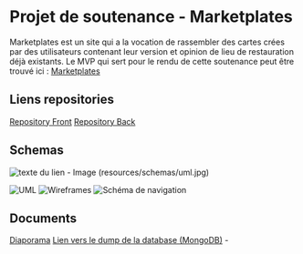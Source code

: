 # Projet de soutenance - Marketplates

Marketplates est un site qui a la vocation de rassembler des cartes crées par des utilisateurs contenant leur version et opinion de lieu de restauration déjà existants. Le MVP qui sert pour le rendu de cette soutenance peut être trouvé ici : [Marketplates](https://marketplates.netlify.app/)

## Liens repositories
[Repository Front](https://github.com/Graeimh/marketplates-front)
[Repository Back](https://github.com/Graeimh/marketplates)

## Schemas
![texte du lien](LIEN) - Image
(resources/schemas/uml.jpg)

![UML](LIEN)
![Wireframes](LIEN)
![Schéma de navigation](LIEN)

## Documents
[Diaporama](https://docs.google.com/presentation/d/1w8-RcXcFjlpHYvRrf5fkYV-Hl7TelG4UHeavRYPP6dM/edit?usp=sharing)
[Lien vers le dump de la database (MongoDB)](LIEN) - 
